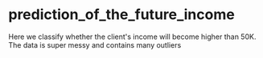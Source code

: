 # prediction_of_the_future_income

Here we classify whether the client's income will become higher than 50K. The data is super messy and contains many outliers
